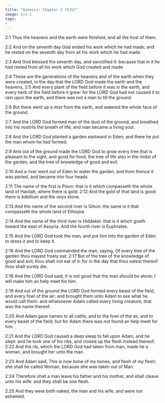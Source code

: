 ```yaml
---
title: "Genesis: Chapter 2 (KJV)"
image: kjv-1
tags:
-
---
```

2:1 Thus the heavens and the earth were finished, and all the host of them.

2:2 And on the seventh day God ended his work which he had made; and he rested on the seventh day from all his work which he had made.

2:3 And God blessed the seventh day, and sanctified it: because that in it he had rested from all his work which God created and made.

2:4 These are the generations of the heavens and of the earth when they were created, in the day that the LORD God made the earth and the heavens, 2:5 And every plant of the field before it was in the earth, and every herb of the field before it grew: for the LORD God had not caused it to rain upon the earth, and there was not a man to till the ground.

2:6 But there went up a mist from the earth, and watered the whole face of the ground.

2:7 And the LORD God formed man of the dust of the ground, and breathed into his nostrils the breath of life; and man became a living soul.

2:8 And the LORD God planted a garden eastward in Eden; and there he put the man whom he had formed.

2:9 And out of the ground made the LORD God to grow every tree that is pleasant to the sight, and good for food; the tree of life also in the midst of the garden, and the tree of knowledge of good and evil.

2:10 And a river went out of Eden to water the garden; and from thence it was parted, and became into four heads.

2:11 The name of the first is Pison: that is it which compasseth the whole land of Havilah, where there is gold; 2:12 And the gold of that land is good: there is bdellium and the onyx stone.

2:13 And the name of the second river is Gihon: the same is it that compasseth the whole land of Ethiopia.

2:14 And the name of the third river is Hiddekel: that is it which goeth toward the east of Assyria. And the fourth river is Euphrates.

2:15 And the LORD God took the man, and put him into the garden of Eden to dress it and to keep it.

2:16 And the LORD God commanded the man, saying, Of every tree of the garden thou mayest freely eat: 2:17 But of the tree of the knowledge of good and evil, thou shalt not eat of it: for in the day that thou eatest thereof thou shalt surely die.

2:18 And the LORD God said, It is not good that the man should be alone; I will make him an help meet for him.

2:19 And out of the ground the LORD God formed every beast of the field, and every fowl of the air; and brought them unto Adam to see what he would call them: and whatsoever Adam called every living creature, that was the name thereof.

2:20 And Adam gave names to all cattle, and to the fowl of the air, and to every beast of the field; but for Adam there was not found an help meet for him.

2:21 And the LORD God caused a deep sleep to fall upon Adam, and he slept: and he took one of his ribs, and closed up the flesh instead thereof; 2:22 And the rib, which the LORD God had taken from man, made he a woman, and brought her unto the man.

2:23 And Adam said, This is now bone of my bones, and flesh of my flesh: she shall be called Woman, because she was taken out of Man.

2:24 Therefore shall a man leave his father and his mother, and shall cleave unto his wife: and they shall be one flesh.

2:25 And they were both naked, the man and his wife, and were not ashamed.